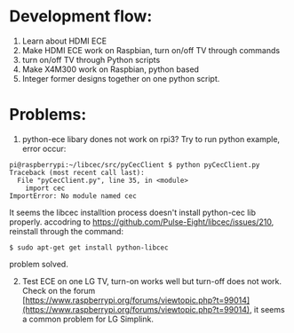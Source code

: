 # Development flow:

1. Learn about HDMI ECE 
2. Make HDMI ECE work on Raspbian, turn on/off TV through commands
3. turn on/off TV through Python scripts
4. Make X4M300 work on Raspbian, python based
5. Integer former designs together on one python script.

# Problems:

1. python-ece libary dones not work on rpi3?
Try to run python example, error occur:
```
pi@raspberrypi:~/libcec/src/pyCecClient $ python pyCecClient.py 
Traceback (most recent call last):
  File "pyCecClient.py", line 35, in <module>
    import cec
ImportError: No module named cec
```

It seems the libcec installtion process doesn't install python-cec lib properly.
accodring to https://github.com/Pulse-Eight/libcec/issues/210, reinstall through 
the command:
```
$ sudo apt-get get install python-libcec
```
problem solved.

2. Test ECE on one LG TV, turn-on works well but turn-off does not work. Check on the forum [https://www.raspberrypi.org/forums/viewtopic.php?t=99014](https://www.raspberrypi.org/forums/viewtopic.php?t=99014), it seems a common problem for LG Simplink. 

